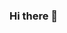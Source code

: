 ### Hi there 👋

<!--
**Kemboiray/Kemboiray** is a ✨ _special_ ✨ repository because its `README.md` (this file) appears on your GitHub profile.

Here are some ideas to get you started:

- 🔭 I’m currently learning the ropes.
-->
